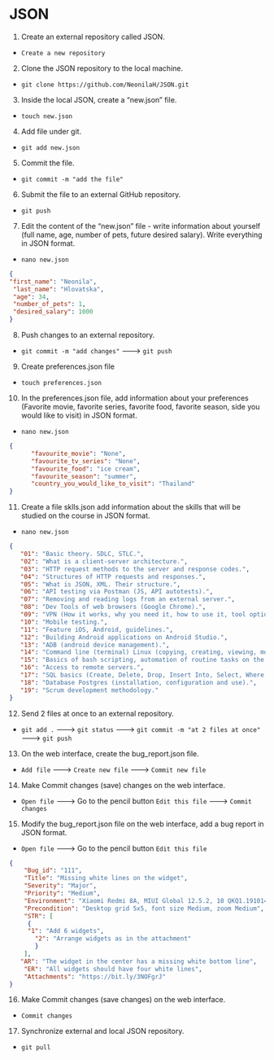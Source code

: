 # JSON

1. Create an external repository called JSON.
- `Create a new repository`
 2. Clone the JSON repository to the local machine.
- `git clone https://github.com/NeonilaH/JSON.git`
 3. Inside the local JSON, create a “new.json” file.
- `touch new.json`
 4. Add file under git.
- `git add new.json`
 5. Commit the file.
- `git commit -m "add the file"`
 6. Submit the file to an external GitHub repository.
- `git push`
 7. Edit the content of the “new.json” file - write information about yourself (full name, age, number of pets, future desired salary). Write everything in JSON format.
- `nano new.json`
```json
{
"first_name": "Neonila",
 "last_name": "Hlovatska",
 "age": 34,
 "number_of_pets": 1,
 "desired_salary": 1000
}
```
 8. Push changes to an external repository.
- `git commit -m "add changes"`
---> `git push`
 9. Create preferences.json file
- `touch preferences.json`
 10. In the preferences.json file, add information about your preferences (Favorite movie, favorite series, favorite food, favorite season, side you would like to visit) in JSON format.
- `nano new.json`
```json
{
      "favourite_movie": "None",
      "favourite_tv_series": "None",
      "favourite_food": "ice cream",
      "favourite_season": "summer",
      "country_you_would_like_to_visit": "Thailand"
}
```
 11. Create a file sklls.json add information about the skills that will be studied on the course in JSON format.
 - `nano new.json`
 ```json
{
    "01": "Basic theory. SDLC, STLC.",
    "02": "What is a client-server architecture.",
    "03": "HTTP request methods to the server and response codes.",
    "04": "Structures of HTTP requests and responses.",
    "05": "What is JSON, XML. Their structure.",
    "06": "API testing via Postman (JS, API autotests).",
    "07": "Removing and reading logs from an external server.",
    "08": "Dev Tools of web browsers (Google Chrome).",
    "09": "VPN (How it works, why you need it, how to use it, tool options)",
    "10": "Mobile testing.",
    "11": "Feature iOS, Android, guidelines.",
    "12": "Building Android applications on Android Studio.",
    "13": "ADB (android device management).",
    "14": "Command line (terminal) Linux (copying, creating, viewing, moving files on servers without a graphical interface).",
    "15": "Basics of bash scripting, automation of routine tasks on the server.",
    "16": "Access to remote servers.",
    "17": "SQL basics (Create, Delete, Drop, Insert Into, Select, Where, Join).",
    "18": "Database Postgres (installation, configuration and use).",
    "19": "Scrum development methodology."
 }
```
 12. Send 2 files at once to an external repository.
- `git add .`
---> `git status`
---> `git commit -m "at 2 files at once"`
---> `git push`
 13. On the web interface, create the bug_report.json file.
- `Add file`
---> `Create new file`
---> `Commit new file`
 14. Make Commit changes (save) changes on the web interface.
- `Open file`
---> Go to the pencil button `Edit this file`
---> `Commit changes`
 15. Modify the bug_report.json file on the web interface, add a bug report in JSON format.
- `Open file`
---> Go to the pencil button `Edit this file`
```json
{
    "Bug_id": "111",
    "Title": "Missing white lines on the widget",
    "Severity": "Major",
    "Priority": "Medium",
    "Environment": "Xiaomi Redmi 8A, MIUI Global 12.5.2, 10 QKQ1.191014.001",
    "Precondition": "Desktop grid 5x5, font size Medium, zoom Medium",
    "STR": [
     {
     "1": "Add 6 widgets",
       "2": "Arrange widgets as in the attachment"
       }
    ],
   "AR": "The widget in the center has a missing white bottom line",
    "ER": "All widgets should have four white lines",
    "Attachments": "https://bit.ly/3NOFgrJ"
}
```
 16. Make Commit changes (save changes) on the web interface.
- `Commit changes`
 17. Synchronize external and local JSON repository.
- `git pull`
